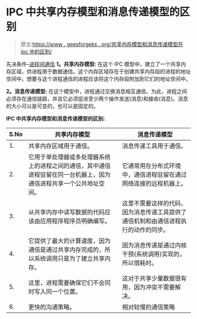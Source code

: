 # IPC 中共享内存模型和消息传递模型的区别

> 原文:[https://www . geesforgeks . org/共享内存模型和消息传递模型在 ipc 中的区别/](https://www.geeksforgeeks.org/difference-between-shared-memory-model-and-message-passing-model-in-ipc/)

先决条件–[进程间通信](https://www.geeksforgeeks.org/inter-process-communication-ipc/)
**1。共享内存模型:**
在这个 IPC 模型中，建立了一个共享内存区域，供进程用于数据通信。这个内存区域存在于创建共享内存段的进程的地址空间中。想要与这个进程通信的进程应该将这个内存段附加到它们的地址空间中。

**2。消息传递模型:**
在这个模型中，进程通过交换消息相互通信。为此，进程之间必须存在通信链路，并且它必须促进至少两个操作发送(消息)和接收(消息)。消息的大小可以是可变的，也可以是固定的。

**IPC 中共享内存模型和消息传递模型的区别:**

<center>

| S.No | 共享内存模型 | 消息传递模型 |
| --- | --- | --- |
| 1. | 共享内存区域用于通信。 | 消息传递工具用于通信。 |
| 2. | 它用于单处理器或多处理器系统上的进程之间的通信，其中通信进程驻留在同一台机器上，因为通信进程共享一个公共地址空间。 | 它通常用在分布式环境中，通信进程驻留在通过网络连接的远程机器上。 |
| 3. | 从共享内存中读写数据的代码应该由应用程序程序员明确编写。 | 这里不需要这样的代码，因为消息传递工具提供了通信机制和由通信进程执行的动作的同步。 |
| 4. | 它提供了最大的计算速度，因为通信是通过共享内存完成的，所以系统调用只是为了建立共享内存。 | 因为消息传递是通过内核干预(系统调用)实现的，所以很耗时。 |
| 5. | 这里，进程需要确保它们不会同时写入同一个位置。 | 这对于共享少量数据很有用，因为冲突不需要解决。 |
| 6. | 更快的沟通策略。 | 相对较慢的通信策略 |

</center>